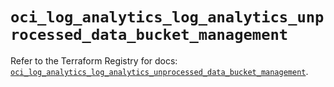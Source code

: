 # `oci_log_analytics_log_analytics_unprocessed_data_bucket_management`

Refer to the Terraform Registry for docs: [`oci_log_analytics_log_analytics_unprocessed_data_bucket_management`](https://registry.terraform.io/providers/hashicorp/oci/7.19.0/docs/resources/log_analytics_log_analytics_unprocessed_data_bucket_management).
